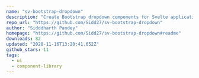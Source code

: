 ```yaml
---
name: "sv-bootstrap-dropdown"
description: "Create Bootstrap dropdown components for Svelte applications."
repo_url: "https://github.com/Sidd27/sv-bootstrap-dropdown"
author: "Sidddharth Pandey"
homepage: "https://github.com/Sidd27/sv-bootstrap-dropdown#readme"
downloads: 82
updated: "2020-11-16T13:20:41.652Z"
github_stars: 11
tags: 
  - ui
  - component-library
---
```

